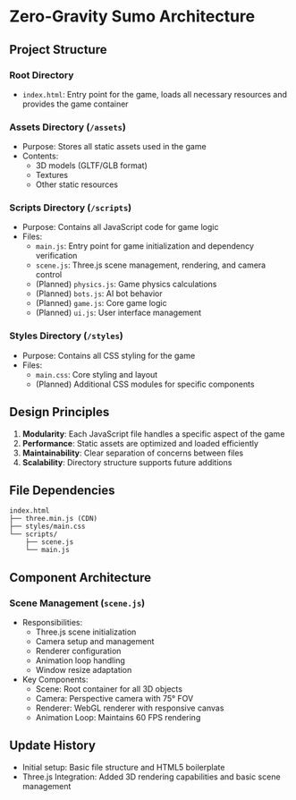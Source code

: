 # Zero-Gravity Sumo Architecture

## Project Structure

### Root Directory
- `index.html`: Entry point for the game, loads all necessary resources and provides the game container

### Assets Directory (`/assets`)
- Purpose: Stores all static assets used in the game
- Contents:
  - 3D models (GLTF/GLB format)
  - Textures
  - Other static resources

### Scripts Directory (`/scripts`)
- Purpose: Contains all JavaScript code for game logic
- Files:
  - `main.js`: Entry point for game initialization and dependency verification
  - `scene.js`: Three.js scene management, rendering, and camera control
  - (Planned) `physics.js`: Game physics calculations
  - (Planned) `bots.js`: AI bot behavior
  - (Planned) `game.js`: Core game logic
  - (Planned) `ui.js`: User interface management

### Styles Directory (`/styles`)
- Purpose: Contains all CSS styling for the game
- Files:
  - `main.css`: Core styling and layout
  - (Planned) Additional CSS modules for specific components

## Design Principles
1. **Modularity**: Each JavaScript file handles a specific aspect of the game
2. **Performance**: Static assets are optimized and loaded efficiently
3. **Maintainability**: Clear separation of concerns between files
4. **Scalability**: Directory structure supports future additions

## File Dependencies
```
index.html
├── three.min.js (CDN)
├── styles/main.css
└── scripts/
    ├── scene.js
    └── main.js
```

## Component Architecture
### Scene Management (`scene.js`)
- Responsibilities:
  - Three.js scene initialization
  - Camera setup and management
  - Renderer configuration
  - Animation loop handling
  - Window resize adaptation
- Key Components:
  - Scene: Root container for all 3D objects
  - Camera: Perspective camera with 75° FOV
  - Renderer: WebGL renderer with responsive canvas
  - Animation Loop: Maintains 60 FPS rendering

## Update History
- Initial setup: Basic file structure and HTML5 boilerplate
- Three.js Integration: Added 3D rendering capabilities and basic scene management
